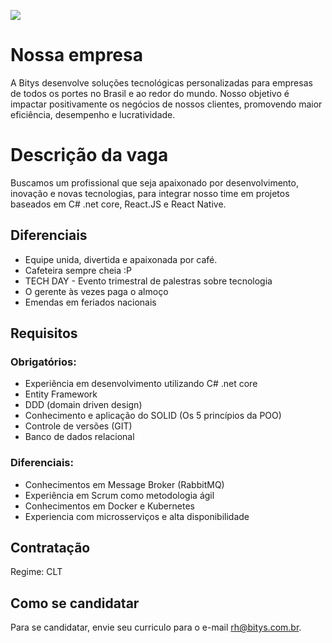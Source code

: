 [![](https://bitys.com.br/wp-content/uploads/2024/01/Logo-colorido-medio.png)](https://bitys.com.br)

# Nossa empresa

A Bitys desenvolve soluções tecnológicas personalizadas para empresas de todos os portes no Brasil e ao redor do mundo. Nosso objetivo é impactar positivamente os negócios de nossos clientes, promovendo maior eficiência, desempenho e lucratividade.

# Descrição da vaga

Buscamos um profissional que seja apaixonado por desenvolvimento, inovação e novas tecnologias, para integrar nosso time em projetos baseados em C# .net core, React.JS e React Native.

## Diferenciais

- Equipe unida, divertida e apaixonada por café.
- Cafeteira sempre cheia :P
- TECH DAY - Evento trimestral de palestras sobre tecnologia
- O gerente às vezes paga o almoço
- Emendas em feriados nacionais

## Requisitos

### **Obrigatórios:**

- Experiência em desenvolvimento utilizando C# .net core
- Entity Framework
- DDD (domain driven design)
- Conhecimento e aplicação do SOLID (Os 5 princípios da POO)
- Controle de versões (GIT)
- Banco de dados relacional

### **Diferenciais:**

- Conhecimentos em Message Broker (RabbitMQ)
- Experiência em Scrum como metodologia ágil
- Conhecimentos em Docker e Kubernetes
- Experiencia com microsserviços e alta disponibilidade

## Contratação

Regime: CLT

## Como se candidatar

Para se candidatar, envie seu curriculo para o e-mail rh@bitys.com.br.

